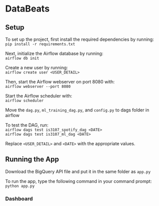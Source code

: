 # DataBeats

## Setup

To set up the project, first install the required dependencies by running:<br>
`pip install -r requirements.txt`

Next, initialize the Airflow database by running:<br>
`airflow db init`

Create a new user by running:<br>
`airflow create user <USER_DETAIL>`

Then, start the Airflow webserver on port 8080 with:<br>
`airflow webserver --port 8080`

Start the Airflow scheduler with:<br>
`airflow scheduler`

Move the `dag.py`, `ml_training_dag.py`, and `config.py` to dags folder in airflow<br>

To test the DAG, run:<br>
`airflow dags test is3107_spotify_dag <DATE>`<br>
`airflow dags test is3107_ml_dag <DATE>`

Replace `<USER_DETAIL>` and `<DATE>` with the appropriate values.

## Running the App

Download the BigQuery API file and put it in the same folder as `app.py`<br>

To run the app, type the following command in your command prompt:<br>
`python app.py`

### Dashboard
